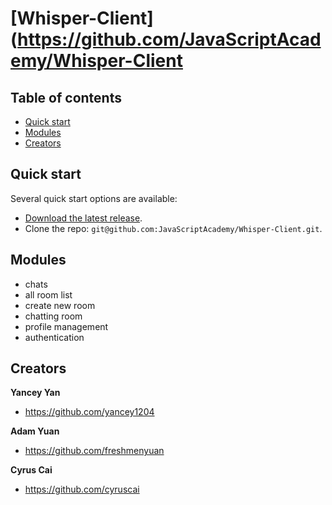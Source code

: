 # [Whisper-Client](https://github.com/JavaScriptAcademy/Whisper-Client


## Table of contents

* [Quick start](#quick-start)
* [Modules](#modules)
* [Creators](#creators)

## Quick start

Several quick start options are available:

* [Download the latest release](https://github.com/JavaScriptAcademy/Whisper-Client.git).
* Clone the repo: `git@github.com:JavaScriptAcademy/Whisper-Client.git`.

## Modules
 * chats
 * all room list
 * create new room
 * chatting room
 * profile management
 * authentication
## Creators

**Yancey Yan**

* <https://github.com/yancey1204>

**Adam Yuan**

* <https://github.com/freshmenyuan>

**Cyrus Cai**

* <https://github.com/cyruscai>
